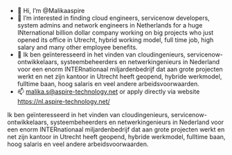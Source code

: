 - 👋 Hi, I’m @Malikaaspire
- 👀 I’m interested in finding cloud engineers, servicenow developers, system admins and network engineers in Netherlands for a huge INternational billion dollar company working on big projects who just opened its office in Utrecht, hybrid working model, full time job, high salary and many other employee benefits.
- 🌱 Ik ben geïnteresseerd in het vinden van cloudingenieurs, servicenow-ontwikkelaars, systeembeheerders en netwerkingenieurs in Nederland voor een enorm INTERnationaal miljardenbedrijf dat aan grote projecten werkt en net zijn kantoor in Utrecht heeft geopend, hybride werkmodel, fulltime baan, hoog salaris en veel andere arbeidsvoorwaarden.
- 📫 malika.s@aspire-technology.net or apply directly via website https://nl.aspire-technology.net/

Ik ben geïnteresseerd in het vinden van cloudingenieurs, servicenow-ontwikkelaars, systeembeheerders en netwerkingenieurs in Nederland voor een enorm INTERnationaal miljardenbedrijf dat aan grote projecten werkt en net zijn kantoor in Utrecht heeft geopend, hybride werkmodel, fulltime baan, hoog salaris en veel andere arbeidsvoorwaarden.

<!---
Malikaaspire/Malikaaspire is a ✨ special ✨ repository because its `README.md` (this file) appears on your GitHub profile.
You can click the Preview link to take a look at your changes.
--->
